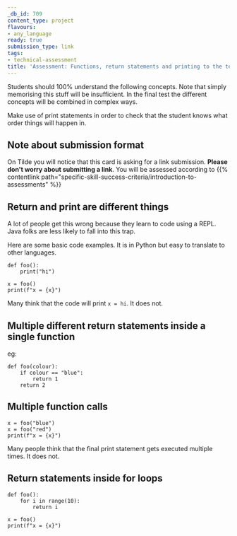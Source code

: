 ```yaml
---
_db_id: 709
content_type: project
flavours:
- any_language
ready: true
submission_type: link
tags:
- technical-assessment
title: 'Assessment: Functions, return statements and printing to the terminal'
---
```


Students should 100% understand the following concepts. Note that simply memorising this stuff will be insufficient. In the final test the different concepts will be combined in complex ways.

Make use of print statements in order to check that the student knows what order things will happen in.

## Note about submission format

On Tilde you will notice that this card is asking for a link submission. **Please don't worry about submitting a link**. You will be assessed according to {{% contentlink path="specific-skill-success-criteria/introduction-to-assessments" %}}

## Return and print are different things

A lot of people get this wrong because they learn to code using a REPL. Java folks are less likely to fall into this trap.

Here are some basic code examples. It is in Python but easy to translate to other languages.

```
def foo():
    print("hi")

x = foo()
print(f"x = {x}")
```

Many think that the code will print `x = hi`. It does not.

## Multiple different return statements inside a single function

eg:

```
def foo(colour):
    if colour == "blue":
        return 1
    return 2
```

## Multiple function calls

```
x = foo("blue")
x = foo("red")
print(f"x = {x}")
```

Many people think that the final print statement gets executed multiple times. It does not.

## Return statements inside for loops

```
def foo():
    for i in range(10):
        return i

x = foo()
print(f"x = {x}")
```
